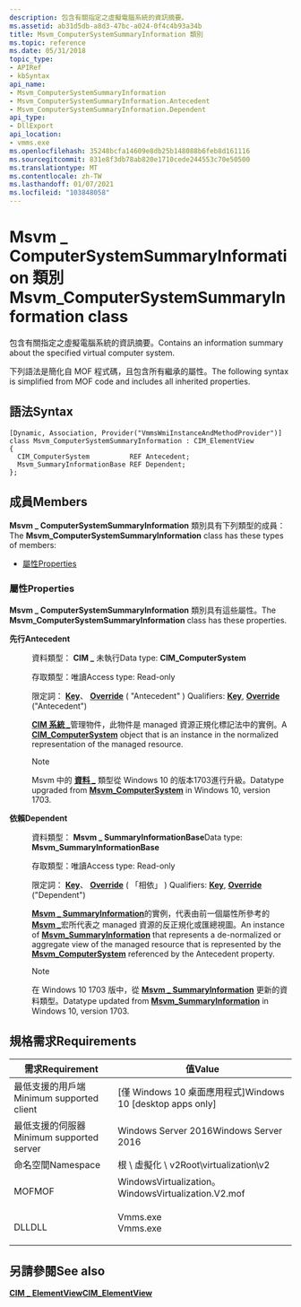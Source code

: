 ```yaml
---
description: 包含有關指定之虛擬電腦系統的資訊摘要。
ms.assetid: ab31d5db-a8d3-47bc-a024-0f4c4b93a34b
title: Msvm_ComputerSystemSummaryInformation 類別
ms.topic: reference
ms.date: 05/31/2018
topic_type:
- APIRef
- kbSyntax
api_name:
- Msvm_ComputerSystemSummaryInformation
- Msvm_ComputerSystemSummaryInformation.Antecedent
- Msvm_ComputerSystemSummaryInformation.Dependent
api_type:
- DllExport
api_location:
- vmms.exe
ms.openlocfilehash: 35248bcfa14609e8db25b148088b6feb8d161116
ms.sourcegitcommit: 831e8f3db78ab820e1710cede244553c70e50500
ms.translationtype: MT
ms.contentlocale: zh-TW
ms.lasthandoff: 01/07/2021
ms.locfileid: "103848058"
---
```

# <a name="msvm_computersystemsummaryinformation-class"></a><span data-ttu-id="590f5-103">Msvm \_ ComputerSystemSummaryInformation 類別</span><span class="sxs-lookup"><span data-stu-id="590f5-103">Msvm\_ComputerSystemSummaryInformation class</span></span>

<span data-ttu-id="590f5-104">包含有關指定之虛擬電腦系統的資訊摘要。</span><span class="sxs-lookup"><span data-stu-id="590f5-104">Contains an information summary about the specified virtual computer system.</span></span>

<span data-ttu-id="590f5-105">下列語法是簡化自 MOF 程式碼，且包含所有繼承的屬性。</span><span class="sxs-lookup"><span data-stu-id="590f5-105">The following syntax is simplified from MOF code and includes all inherited properties.</span></span>

## <a name="syntax"></a><span data-ttu-id="590f5-106">語法</span><span class="sxs-lookup"><span data-stu-id="590f5-106">Syntax</span></span>

``` syntax
[Dynamic, Association, Provider("VmmsWmiInstanceAndMethodProvider")]
class Msvm_ComputerSystemSummaryInformation : CIM_ElementView
{
  CIM_ComputerSystem          REF Antecedent;
  Msvm_SummaryInformationBase REF Dependent;
};
```

## <a name="members"></a><span data-ttu-id="590f5-107">成員</span><span class="sxs-lookup"><span data-stu-id="590f5-107">Members</span></span>

<span data-ttu-id="590f5-108">**Msvm \_ ComputerSystemSummaryInformation** 類別具有下列類型的成員：</span><span class="sxs-lookup"><span data-stu-id="590f5-108">The **Msvm\_ComputerSystemSummaryInformation** class has these types of members:</span></span>

-   [<span data-ttu-id="590f5-109">屬性</span><span class="sxs-lookup"><span data-stu-id="590f5-109">Properties</span></span>](#properties)

### <a name="properties"></a><span data-ttu-id="590f5-110">屬性</span><span class="sxs-lookup"><span data-stu-id="590f5-110">Properties</span></span>

<span data-ttu-id="590f5-111">**Msvm \_ ComputerSystemSummaryInformation** 類別具有這些屬性。</span><span class="sxs-lookup"><span data-stu-id="590f5-111">The **Msvm\_ComputerSystemSummaryInformation** class has these properties.</span></span>

<dl> <dt>

<span data-ttu-id="590f5-112">**先行**</span><span class="sxs-lookup"><span data-stu-id="590f5-112">**Antecedent**</span></span>
</dt> <dd> <dl> <dt>

<span data-ttu-id="590f5-113">資料類型： **CIM \_** 未執行</span><span class="sxs-lookup"><span data-stu-id="590f5-113">Data type: **CIM\_ComputerSystem**</span></span>
</dt> <dt>

<span data-ttu-id="590f5-114">存取類型：唯讀</span><span class="sxs-lookup"><span data-stu-id="590f5-114">Access type: Read-only</span></span>
</dt> <dt>

<span data-ttu-id="590f5-115">限定詞： [**Key**](/windows/desktop/WmiSdk/key-qualifier)、 [**Override**](/windows/desktop/WmiSdk/standard-qualifiers) ( "Antecedent" ) </span><span class="sxs-lookup"><span data-stu-id="590f5-115">Qualifiers: [**Key**](/windows/desktop/WmiSdk/key-qualifier), [**Override**](/windows/desktop/WmiSdk/standard-qualifiers) ("Antecedent")</span></span>
</dt> </dl>

<span data-ttu-id="590f5-116">[**CIM 系統 \_**](cim-computersystem.md)管理物件，此物件是 managed 資源正規化標記法中的實例。</span><span class="sxs-lookup"><span data-stu-id="590f5-116">A [**CIM\_ComputerSystem**](cim-computersystem.md) object that is an instance in the normalized representation of the managed resource.</span></span>

> [!Note]
>
> <span data-ttu-id="590f5-117">Msvm 中的 [**資料 \_**](msvm-computersystem.md) 類型從 Windows 10 的版本1703進行升級。</span><span class="sxs-lookup"><span data-stu-id="590f5-117">Datatype upgraded from [**Msvm\_ComputerSystem**](msvm-computersystem.md) in Windows 10, version 1703.</span></span>

 

</dd> <dt>

<span data-ttu-id="590f5-118">**依賴**</span><span class="sxs-lookup"><span data-stu-id="590f5-118">**Dependent**</span></span>
</dt> <dd> <dl> <dt>

<span data-ttu-id="590f5-119">資料類型： **Msvm \_ SummaryInformationBase**</span><span class="sxs-lookup"><span data-stu-id="590f5-119">Data type: **Msvm\_SummaryInformationBase**</span></span>
</dt> <dt>

<span data-ttu-id="590f5-120">存取類型：唯讀</span><span class="sxs-lookup"><span data-stu-id="590f5-120">Access type: Read-only</span></span>
</dt> <dt>

<span data-ttu-id="590f5-121">限定詞： [**Key**](/windows/desktop/WmiSdk/key-qualifier)、 [**Override**](/windows/desktop/WmiSdk/standard-qualifiers) ( 「相依」 ) </span><span class="sxs-lookup"><span data-stu-id="590f5-121">Qualifiers: [**Key**](/windows/desktop/WmiSdk/key-qualifier), [**Override**](/windows/desktop/WmiSdk/standard-qualifiers) ("Dependent")</span></span>
</dt> </dl>

<span data-ttu-id="590f5-122">[**Msvm \_ SummaryInformation**](msvm-summaryinformation.md)的實例，代表由前一個屬性所參考的 [**Msvm \_**](msvm-computersystem.md)宏所代表之 managed 資源的反正規化或匯總視圖。</span><span class="sxs-lookup"><span data-stu-id="590f5-122">An instance of [**Msvm\_SummaryInformation**](msvm-summaryinformation.md) that represents a de-normalized or aggregate view of the managed resource that is represented by the [**Msvm\_ComputerSystem**](msvm-computersystem.md) referenced by the Antecedent property.</span></span>

> [!Note]
>
> <span data-ttu-id="590f5-123">在 Windows 10 1703 版中，從 [**Msvm \_ SummaryInformation**](msvm-summaryinformation.md) 更新的資料類型。</span><span class="sxs-lookup"><span data-stu-id="590f5-123">Datatype updated from [**Msvm\_SummaryInformation**](msvm-summaryinformation.md) in Windows 10, version 1703.</span></span>

 

</dd> </dl>

## <a name="requirements"></a><span data-ttu-id="590f5-124">規格需求</span><span class="sxs-lookup"><span data-stu-id="590f5-124">Requirements</span></span>



| <span data-ttu-id="590f5-125">需求</span><span class="sxs-lookup"><span data-stu-id="590f5-125">Requirement</span></span> | <span data-ttu-id="590f5-126">值</span><span class="sxs-lookup"><span data-stu-id="590f5-126">Value</span></span> |
|-------------------------------------|---------------------------------------------------------------------------------------------------------|
| <span data-ttu-id="590f5-127">最低支援的用戶端</span><span class="sxs-lookup"><span data-stu-id="590f5-127">Minimum supported client</span></span><br/> | <span data-ttu-id="590f5-128">\[僅 Windows 10 桌面應用程式\]</span><span class="sxs-lookup"><span data-stu-id="590f5-128">Windows 10 \[desktop apps only\]</span></span><br/>                                                             |
| <span data-ttu-id="590f5-129">最低支援的伺服器</span><span class="sxs-lookup"><span data-stu-id="590f5-129">Minimum supported server</span></span><br/> | <span data-ttu-id="590f5-130">Windows Server 2016</span><span class="sxs-lookup"><span data-stu-id="590f5-130">Windows Server 2016</span></span><br/>                                                                          |
| <span data-ttu-id="590f5-131">命名空間</span><span class="sxs-lookup"><span data-stu-id="590f5-131">Namespace</span></span><br/>                | <span data-ttu-id="590f5-132">根 \\ 虛擬化 \\ v2</span><span class="sxs-lookup"><span data-stu-id="590f5-132">Root\\virtualization\\v2</span></span><br/>                                                                     |
| <span data-ttu-id="590f5-133">MOF</span><span class="sxs-lookup"><span data-stu-id="590f5-133">MOF</span></span><br/>                      | <dl> <span data-ttu-id="590f5-134"><dt>WindowsVirtualization。</dt></span><span class="sxs-lookup"><span data-stu-id="590f5-134"><dt>WindowsVirtualization.V2.mof</dt></span></span> </dl> |
| <span data-ttu-id="590f5-135">DLL</span><span class="sxs-lookup"><span data-stu-id="590f5-135">DLL</span></span><br/>                      | <dl> <span data-ttu-id="590f5-136"><dt>Vmms.exe</dt></span><span class="sxs-lookup"><span data-stu-id="590f5-136"><dt>Vmms.exe</dt></span></span> </dl>                     |



## <a name="see-also"></a><span data-ttu-id="590f5-137">另請參閱</span><span class="sxs-lookup"><span data-stu-id="590f5-137">See also</span></span>

<dl> <dt>

[<span data-ttu-id="590f5-138">**CIM \_ ElementView**</span><span class="sxs-lookup"><span data-stu-id="590f5-138">**CIM\_ElementView**</span></span>](cim-elementview.md)
</dt> </dl>

 

